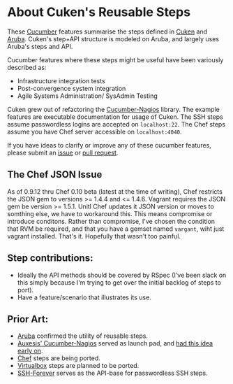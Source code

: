 # About Cuken's Reusable Steps

These [Cucumber][0] features summarise the steps defined in
[Cuken][1] and [Aruba][2]. Cuken's step+API structure is modeled on Aruba, and
largely uses Aruba's steps and API.

Cucumber features where these steps might be useful have been variously described as:
- Infrastructure integration tests
- Post-convergence system integration
- Agile Systems Administration/ SysAdmin Testing

Cuken grew out of refactoring the [Cucumber-Nagios][3] library.
The example features are executable documentation for usage of Cuken.
The SSH steps assume passwordless logins are accepted on `localhost:22`.
The Chef steps assume you have Chef server accessible on `localhost:4040`.

If you have ideas to clarify or improve any of these cucumber features,
please submit an [issue][9] or [pull request][8].

## The Chef JSON Issue
As of 0.9.12 thru Chef 0.10 beta (latest at the time of writing),
Chef restricts the JSON gem to versions >= 1.4.4
and <= 1.4.6. Vagrant requires the JSON gem be version >= 1.5.1.
Unitl Chef updates it JSON version or moves to somthing else, we
have to workaround this.  This means compromise or introduce conditons.
Rather than compromise, I've chosen the condition that RVM be required,
and that you have a gemset named `vargant`, wiht just vagrant installed.
That's it.
Hopefully that wasn't too painful.

## Step contributions:
- Ideally the API methods should be covered by RSpec (I've been slack
on this simply because I'm trying to get over the initial backlog of
steps to port).
- Have a feature/scenario that illustrates its use.

## Prior Art:
- [Aruba][2] confirmed the utility of reusable steps.
- [Auxesis' Cucumber-Nagios][4] served as launch pad, and [had this idea early on][10].
- [Chef][5] steps are being ported.
- [Virtualbox][6] steps are planned to be ported.
- [SSH-Forever][7] serves as the API-base for passwordless SSH steps.

[0]: https://github.com/aslakhellesoy/cucumber
[1]: https://github.com/hedgehog/cuken
[2]: https://github.com/aslakhellesoy/aruba
[3]: https://github.com/hedgehog/cucumber-nagios
[4]: https://github.com/auxesis/cucumber-nagios
[5]: https://github.com/opscode/chef
[6]: https://github.com/mitchellh/virtualbox
[7]: https://github.com/mattwynne/ssh-forever
[8]: http://help.github.com/pull-requests
[9]: https://github.com/hedgehog/cuken/issues
[10]: http://groups.google.com/group/agile-system-administration/msg/4128b2de36ccf899